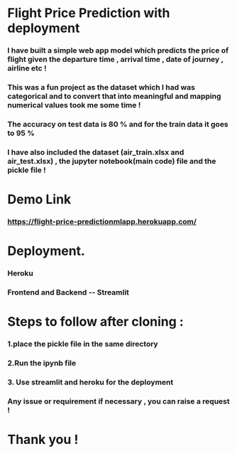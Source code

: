 # Flight Price Prediction with deployment

### I have built a simple web app model which predicts the price of flight given the departure time , arrival time , date of journey , airline etc !

### This was a fun project as the dataset which I had was categorical and to convert that into meaningful and mapping numerical values took me some time !
### The accuracy on test data is 80 % and for the train data it goes to 95 %
### I have also included the dataset (air_train.xlsx and air_test.xlsx) , the jupyter notebook(main code) file and the pickle file !

# Demo Link
### https://flight-price-predictionmlapp.herokuapp.com/

# Deployment.
### Heroku
### Frontend and Backend -- Streamlit

# Steps to follow after cloning :

### 1.place the pickle file in the same directory
### 2.Run the ipynb file
### 3. Use streamlit and heroku for the deployment

### Any issue or requirement if necessary , you can raise a request !

# Thank you !
